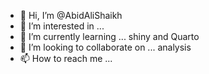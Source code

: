 - 👋 Hi, I’m @AbidAliShaikh
- 👀 I’m interested in ...
- 🌱 I’m currently learning ... shiny and Quarto
- 💞️ I’m looking to collaborate on ... analysis
- 📫 How to reach me ...

<!---
AbidAliShaikh/AbidAliShaikh is a ✨ special ✨ repository because its `README.md` (this file) appears on your GitHub profile.
You can click the Preview link to take a look at your changes.
--->
